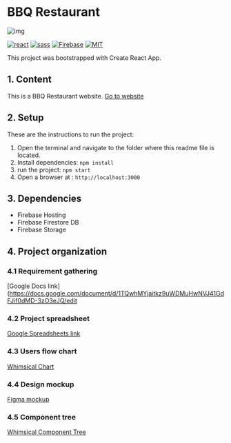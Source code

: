 # BBQ Restaurant

![img](https://cdn.dribbble.com/users/46549/screenshots/14765563/media/368910b3bada7e9b2324e9337ac7cddc.jpg?compress=1&resize=600x410)

[![react](https://img.shields.io/badge/React-20232A?style=for-the-badge&logo=react&logoColor=61DAFB)](https://reactjs.org/)
[![sass](https://img.shields.io/badge/Sass-CC6699?style=for-the-badge&logo=sass&logoColor=white)](https://sass-lang.com/)
[![Firebase](https://img.shields.io/badge/firebase-%23039BE5.svg?style=for-the-badge&logo=firebase)](https://firebase.google.com/)
[![MIT](https://camo.githubusercontent.com/3dbcfa4997505c80ef928681b291d33ecfac2dabf563eb742bb3e269a5af909c/68747470733a2f2f696d672e736869656c64732e696f2f6769746875622f6c6963656e73652f496c65726961796f2f6d61726b646f776e2d6261646765733f7374796c653d666f722d7468652d6261646765)](https://professionalprograms.mit.edu/?utm_source=google&utm_medium=cpc&utm_campaign=MIT_BRAND_PROTECTION&utm_medium=ppc&utm_term=massachusetts%20institute%20of%20technology%20mit&utm_campaign=MIT_BRAND_PROTECTION&utm_source=adwords&hsa_mt=e&hsa_src=g&hsa_tgt=kwd-325879874370&hsa_acc=2660252290&hsa_ad=406000382319&hsa_cam=8546883354&hsa_kw=massachusetts%20institute%20of%20technology%20mit&hsa_net=adwords&hsa_ver=3&hsa_grp=85551586934&gclid=CjwKCAjwr56IBhAvEiwA1fuqGvMJK9N0hVJ40ns4Qil_4byBgG-0AKpD5gEImBRlcJ1cmbHUsDzoohoCMK4QAvD_BwE)

This project was bootstrapped with Create React App.

## 1. Content

This is a BBQ Restaurant website.
[Go to website](https://npa-bbq-restaurant.web.app/)

## 2. Setup

These are the instructions to run the project:

1. Open the terminal and navigate to the folder where this readme file is located.
2. Install dependencies:
   `npm install`
3. run the project:
   `npm start`
4. Open a browser at : `http://localhost:3000`

## 3. Dependencies

- Firebase Hosting
- Firebase Firestore DB
- Firebase Storage

## 4. Project organization

### 4.1 Requirement gathering

[Google Docs link](https://docs.google.com/document/d/1TQwhMYjaitkz9uWDMuHwNVJ41GdFJif0dMD-3zO3eJQ/edit

### 4.2 Project spreadsheet

[Google Spreadsheets link](https://docs.google.com/spreadsheets/d/1cLl1IrPkyIr2tL5Zo3IiA0pBxB_31CjOz4WOs9xyZYc/edit#gid=722109281)

### 4.3 Users flow chart

[Whimsical Chart](https://whimsical.com/users-flow-Hfh9d7iWJeX9hP67m5pigR)

### 4.4 Design mockup

[Figma mockup](https://www.figma.com/file/gcUsqGeK6qtCe4ULQApg6Y/NPA-_Vegan-website?node-id=0%3A1)

### 4.5 Component tree

[Whimsical Component Tree](https://whimsical.com/component-tree-T2sZjtjagdgQUzMMhyvW3T)
